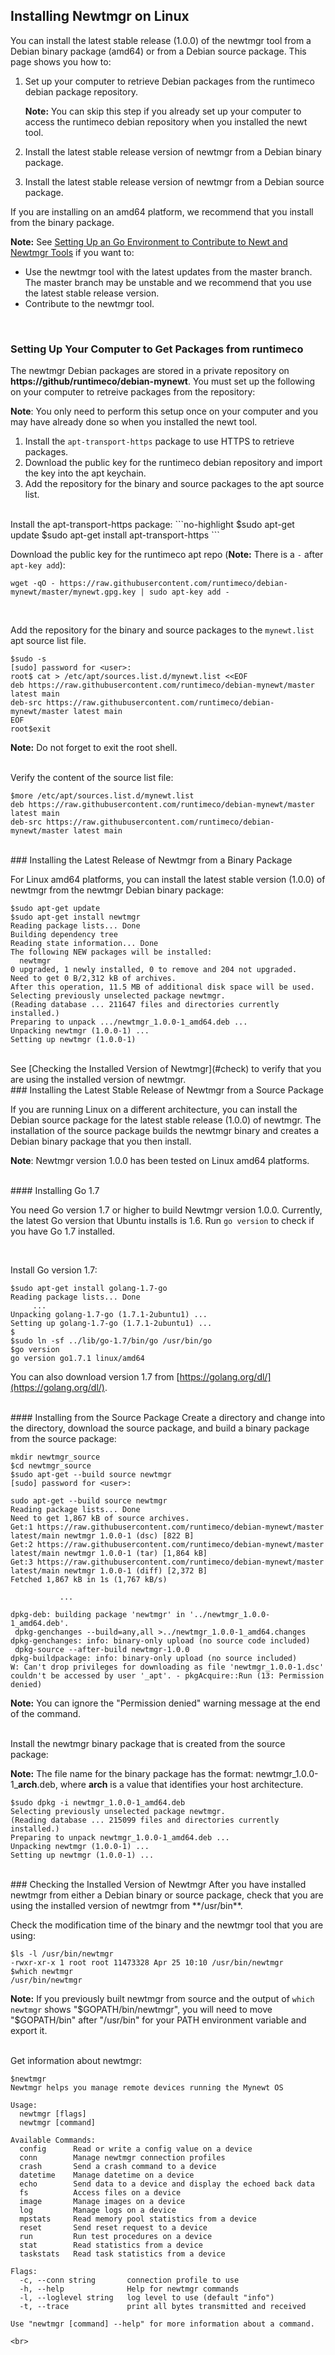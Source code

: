 ## Installing Newtmgr on Linux

You can install the latest stable release (1.0.0) of the newtmgr tool from a Debian binary package (amd64) or from a Debian source package. This page shows you how to:

1. Set up your computer to retrieve Debian packages from the runtimeco debian package repository. 

    **Note:** You can skip this step if you already set up your computer to access the runtimeco debian repository when you installed the newt tool. 

2. Install the latest stable release version of newtmgr from a Debian binary package. 
3. Install the latest stable release version of newtmgr from a Debian source package.

If you are installing on an amd64 platform, we recommend that you install from the binary package.

**Note:** See [Setting Up an Go Environment to Contribute to Newt and Newtmgr Tools](/faq/go_env) if you want to:  

* Use the newtmgr tool with the latest updates from the master branch. The master branch may be unstable and we recommend that you use the latest stable release version.
* Contribute to the newtmgr tool. 

<br>

### Setting Up Your Computer to Get Packages from runtimeco 

The newtmgr Debian packages are stored in a private repository on **https://github/runtimeco/debian-mynewt**.   You must set up the following on your computer to retreive packages from the repository:

**Note**: You only need to perform this setup once on your computer and you may have already done so when you installed the newt tool. 


1. Install the `apt-transport-https` package to use HTTPS to retrieve packages. 
2. Download the public key for the runtimeco debian repository and import the key into the apt keychain.
3. Add the repository for the binary and source packages to the apt source list.

<br>
Install the apt-transport-https package:
```no-highlight
$sudo apt-get update
$sudo apt-get install apt-transport-https
```
<br>


Download the public key for the runtimeco apt repo  (**Note:** There is  a `-` after  `apt-key add`):

```no-highlight
wget -qO - https://raw.githubusercontent.com/runtimeco/debian-mynewt/master/mynewt.gpg.key | sudo apt-key add -
```
<br>

Add the repository for the binary and source packages to the `mynewt.list` apt source list file.

```no-highlight
$sudo -s
[sudo] password for <user>:
root$ cat > /etc/apt/sources.list.d/mynewt.list <<EOF
deb https://raw.githubusercontent.com/runtimeco/debian-mynewt/master latest main
deb-src https://raw.githubusercontent.com/runtimeco/debian-mynewt/master latest main
EOF
root$exit
```
**Note:** Do not forget to exit the root shell.

<br>
Verify the content of the source list file:

```no-highlight
$more /etc/apt/sources.list.d/mynewt.list
deb https://raw.githubusercontent.com/runtimeco/debian-mynewt/master latest main
deb-src https://raw.githubusercontent.com/runtimeco/debian-mynewt/master latest main
```
<br> 
### Installing the Latest Release of Newtmgr from a Binary Package 

For Linux amd64 platforms, you can install the latest stable version (1.0.0) of newtmgr from the newtmgr Debian binary package:

```no-highlight
$sudo apt-get update
$sudo apt-get install newtmgr
Reading package lists... Done
Building dependency tree       
Reading state information... Done
The following NEW packages will be installed:
  newtmgr
0 upgraded, 1 newly installed, 0 to remove and 204 not upgraded.
Need to get 0 B/2,312 kB of archives.
After this operation, 11.5 MB of additional disk space will be used.
Selecting previously unselected package newtmgr.
(Reading database ... 211647 files and directories currently installed.)
Preparing to unpack .../newtmgr_1.0.0-1_amd64.deb ...
Unpacking newtmgr (1.0.0-1) ...
Setting up newtmgr (1.0.0-1) 
```
<br>
See [Checking the Installed Version of Newtmgr](#check) to verify that you are using the installed version of newtmgr.

<br>
### Installing the Latest Stable Release of Newtmgr from a Source Package 

If you are running Linux on a different architecture, you can install the Debian source package for the latest stable release (1.0.0) of newtmgr. The installation of the source package builds the newtmgr binary and creates a Debian binary package that you then install.

**Note**: Newtmgr version 1.0.0 has been tested on Linux amd64 platforms. 

<br>
#### Installing Go 1.7 

You need Go version 1.7 or higher to build Newtmgr version 1.0.0.  Currently, the latest Go version that Ubuntu installs is 1.6.  Run `go version` to check if you have Go 1.7 installed. 

<br>

Install Go version 1.7:

```no-highlight
$sudo apt-get install golang-1.7-go
Reading package lists... Done
     ...
Unpacking golang-1.7-go (1.7.1-2ubuntu1) ...
Setting up golang-1.7-go (1.7.1-2ubuntu1) ...
$
$sudo ln -sf ../lib/go-1.7/bin/go /usr/bin/go
$go version
go version go1.7.1 linux/amd64
```
You can also download version 1.7 from [https://golang.org/dl/](https://golang.org/dl/). 

<br>
#### Installing from the Source Package
Create a directory and change into the directory, download the source package, and build a binary package from the source package:

```no-highlight
mkdir newtmgr_source
$cd newtmgr_source
$sudo apt-get --build source newtmgr
[sudo] password for <user>: 

sudo apt-get --build source newtmgr
Reading package lists... Done
Need to get 1,867 kB of source archives.
Get:1 https://raw.githubusercontent.com/runtimeco/debian-mynewt/master latest/main newtmgr 1.0.0-1 (dsc) [822 B]
Get:2 https://raw.githubusercontent.com/runtimeco/debian-mynewt/master latest/main newtmgr 1.0.0-1 (tar) [1,864 kB]
Get:3 https://raw.githubusercontent.com/runtimeco/debian-mynewt/master latest/main newtmgr 1.0.0-1 (diff) [2,372 B]
Fetched 1,867 kB in 1s (1,767 kB/s) 

           ...

dpkg-deb: building package 'newtmgr' in '../newtmgr_1.0.0-1_amd64.deb'.
 dpkg-genchanges --build=any,all >../newtmgr_1.0.0-1_amd64.changes
dpkg-genchanges: info: binary-only upload (no source code included)
 dpkg-source --after-build newtmgr-1.0.0
dpkg-buildpackage: info: binary-only upload (no source included)
W: Can't drop privileges for downloading as file 'newtmgr_1.0.0-1.dsc' couldn't be accessed by user '_apt'. - pkgAcquire::Run (13: Permission denied)
```
**Note:** You can ignore the "Permission denied" warning message at the end of the command.


<br>
Install the newtmgr binary package that is created from the source package:

**Note:** The file name for the binary package has the format: newtmgr_1.0.0-1_**arch**.deb,  where **arch** is a value that identifies your host architecture.

```no-highlight
$sudo dpkg -i newtmgr_1.0.0-1_amd64.deb 
Selecting previously unselected package newtmgr.
(Reading database ... 215099 files and directories currently installed.)
Preparing to unpack newtmgr_1.0.0-1_amd64.deb ...
Unpacking newtmgr (1.0.0-1) ...
Setting up newtmgr (1.0.0-1) ...
```
<br>
###<a name="check"></a> Checking the Installed Version of Newtmgr
After you have installed newtmgr from either a Debian binary or source package, check that you are using the installed version of newtmgr from **/usr/bin**. 

Check the modification time of the binary and the newtmgr tool that you are using:

```no-highlight
$ls -l /usr/bin/newtmgr
-rwxr-xr-x 1 root root 11473328 Apr 25 10:10 /usr/bin/newtmgr
$which newtmgr
/usr/bin/newtmgr
```

**Note:** If you previously built newtmgr from source and the output of `which newtmgr` shows "$GOPATH/bin/newtmgr", you will need to move "$GOPATH/bin" after "/usr/bin" for your PATH environment variable and export it.


<br>
Get information about newtmgr:

```no-highlight
$newtmgr
Newtmgr helps you manage remote devices running the Mynewt OS

Usage:
  newtmgr [flags]
  newtmgr [command]

Available Commands:
  config      Read or write a config value on a device
  conn        Manage newtmgr connection profiles
  crash       Send a crash command to a device
  datetime    Manage datetime on a device
  echo        Send data to a device and display the echoed back data
  fs          Access files on a device
  image       Manage images on a device
  log         Manage logs on a device
  mpstats     Read memory pool statistics from a device
  reset       Send reset request to a device
  run         Run test procedures on a device
  stat        Read statistics from a device
  taskstats   Read task statistics from a device

Flags:
  -c, --conn string       connection profile to use
  -h, --help              Help for newtmgr commands
  -l, --loglevel string   log level to use (default "info")
  -t, --trace             print all bytes transmitted and received

Use "newtmgr [command] --help" for more information about a command.
```

```
<br>
